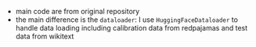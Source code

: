 - main code are from original repository
- the main difference is the `dataloader`: I use `HuggingFaceDataloader` to handle data loading including calibration data from redpajamas and test data from wikitext
